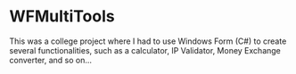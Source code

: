 # WFMultiTools
This was a college project where I had to use Windows Form (C#) to create several functionalities, such as a calculator, IP Validator, Money Exchange converter, and so on...
